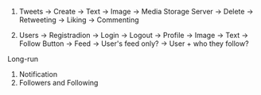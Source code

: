1. Tweets
    -> Create
        -> Text
        -> Image -> Media Storage Server
    -> Delete
    -> Retweeting
    -> Liking
    -> Commenting

2. Users 
    -> Registradion
    -> Login
    -> Logout
    -> Profile
        -> Image
        -> Text
        -> Follow Button
    -> Feed
        -> User's feed only?
        -> User + who they follow?



Long-run
1. Notification
2. Followers and Following
